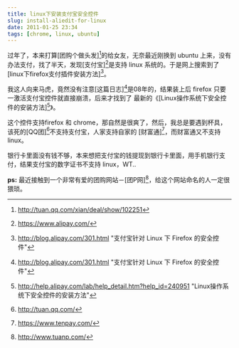 ```yaml
---
title: linux下安装支付宝安全控件
slug: install-aliedit-for-linux
date: 2011-01-25 23:34
tags: [chrome, linux, ubuntu]
---
```


过年了，本来打算[团购个做头发][^1]的给女友，无奈最近刚换到 ubuntu 上来，没有办法支付，找了半天，发现[支付宝][^2]是支持 
linux 系统的。于是网上搜索到了[linux下firefox支付插件安装方法][^3]。

我这人向来马虎，竟然没有注意[这篇日志][^3]是08年的，结果装上后 firefox 只要一激活支付宝控件就直接崩溃，后来才找到了
最新的《[Linux操作系统下安全控件的安装方法][^4]》。

这个控件支持firefox 和 chrome，那自然是很爽了，然后，我总是要遇到杯具，该死的[QQ团][^5]不支持支付宝，人家支持自家的
[财富通][^6]，而财富通又不支持 linux。

银行卡里面没有钱不够，本来想把支付宝的钱提现到银行卡里面，用手机银行支付，结果支付宝的数字证书不支持 linux，WT..

**ps:** 最近接触到一个非常有爱的团购网站－[团P网][^7]，给这个网站命名的人一定很猥琐。

[^1]: http://tuan.qq.com/xian/deal/show/102251
[^2]: https://www.alipay.com/
[^3]: http://blog.alipay.com/301.html "支付宝针对 Linux 下 Firefox 的安全控件"
[^4]: http://help.alipay.com/lab/help_detail.htm?help_id=240951 "Linux操作系统下安全控件的安装方法"
[^5]: http://tuan.qq.com/
[^6]: https://www.tenpay.com/
[^7]: http://www.tuanp.com/

